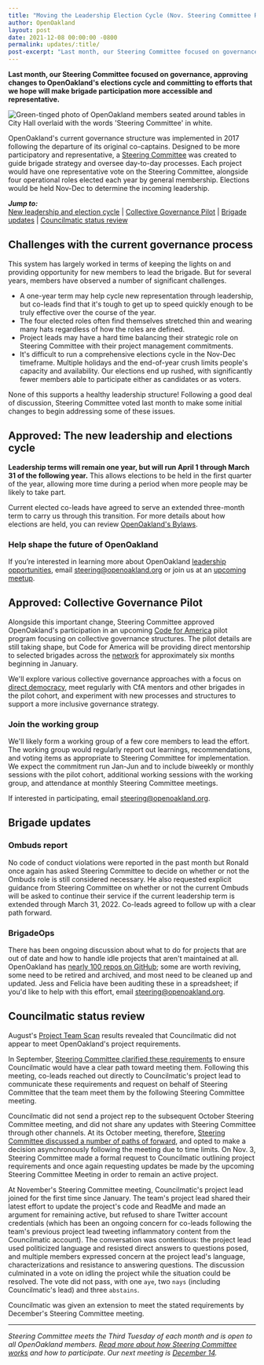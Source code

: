 ```yaml
---
title: "Moving the Leadership Election Cycle (Nov. Steering Committee Recap)"
author: OpenOakland
layout: post
date: 2021-12-08 00:00:00 -0800
permalink: updates/:title/
post-excerpt: "Last month, our Steering Committee focused on governance, approving changes to OpenOakland’s elections cycle and committing to efforts that we hope will make brigade participation more accessible and representative..."
---
```


**Last month, our Steering Committee focused on governance, approving changes to OpenOakland's elections cycle and committing to efforts that we hope will make brigade participation more accessible and representative.**

![Green-tinged photo of OpenOakland members seated around tables in City Hall overlaid with the words 'Steering Committee' in white.](/assets/images/blog/2021-07-Banner-meetup-Steering.png)

OpenOakland's current governance structure was implemented in 2017 following the departure of its original co-captains. Designed to be more participatory and representative, a [Steering Committee](/how-we-work) was created to guide brigade strategy and oversee day-to-day processes. Each project would have one representative vote on the Steering Committee, alongside four operational roles elected each year by general membership. Elections would be held Nov-Dec to determine the incoming leadership.

***Jump to:***  
[New leadership and election cycle](#approved-the-new-leadership-and-elections-cycle) | [Collective Governance Pilot](#approved-collective-governance-pilot) | [Brigade updates](#brigade-updates) | [Councilmatic status review](#councilmatic-status-review)

## Challenges with the current governance process

This system has largely worked in terms of keeping the lights on and providing opportunity for new members to lead the brigade. But for several years, members have observed a number of significant challenges.

- A one-year term may help cycle new representation through leadership, but co-leads find that it's tough to get up to speed quickly enough to be truly effective over the course of the year.
- The four elected roles often find themselves stretched thin and wearing many hats regardless of how the roles are defined.
- Project leads may have a hard time balancing their strategic role on Steering Committee with their project management commitments.
- It's difficult to run a comprehensive elections cycle in the Nov-Dec timeframe. Multiple holidays and the end-of-year crush limits people's capacity and availability. Our elections end up rushed, with significantly fewer members able to participate either as candidates or as voters.

None of this supports a healthy leadership structure! Following a good deal of discussion, Steering Committee voted last month to make some initial changes to begin addressing some of these issues.

## Approved: The new leadership and elections cycle

**Leadership terms will remain one year, but will run April 1 through March 31 of the following year.** This allows elections to be held in the first quarter of the year, allowing more time during a period when more people may be likely to take part.

Current elected co-leads have agreed to serve an extended three-month term to carry us through this transition. For more details about how elections are held, you can review [OpenOakland's Bylaws](https://docs.google.com/document/d/1QR-fr1WnmXkZoVNmWnZ9drzfmaZoPkodEOx-PkExt94/edit#heading=h.ghwdygxfwo03).

### Help shape the future of OpenOakland

If you’re interested in learning more about OpenOakland [leadership opportunities](/how-we-work/), email [steering@openoakland.org](mailto:steering@openoakland.org) or join us at an [upcoming meetup](https://www.meetup.com/OpenOakland/events/).


## Approved: Collective Governance Pilot

Alongside this important change, Steering Committee approved OpenOakland's participation in an upcoming [Code for America](https://www.codeforamerica.org/) pilot program focusing on collective governance structures. The pilot details are still taking shape, but Code for America will be providing direct mentorship to selected brigades across the [network](https://brigade.codeforamerica.org/) for approximately six months beginning in January.

We'll explore various collective governance approaches with a focus on [direct democracy](https://cfa.osp.cat/conferences/congress/f/52/meetings/65), meet regularly with CfA mentors and other brigades in the pilot cohort, and experiment with new processes and structures to support a more inclusive governance strategy.

### Join the working group

We'll likely form a working group of a few core members to lead the effort. The working group would regularly report out learnings, recommendations, and voting items as appropriate to Steering Committee for implementation. We expect the commitment run Jan-Jun and to include biweekly or monthly sessions with the pilot cohort, additional working sessions with the working group, and attendance at monthly Steering Committee meetings.

If interested in participating, email [steering@openoakland.org](mailto:steering@openoakland.org).


## Brigade updates

### Ombuds report

No code of conduct violations were reported in the past month but Ronald once again has asked Steering Committee to decide on whether or not the Ombuds role is still considered necessary. He also requested explicit guidance from Steering Committee on whether or not the current Ombuds will be asked to continue their service if the current leadership term is extended through March 31, 2022. Co-leads agreed to follow up with a clear path forward.

### BrigadeOps

There has been ongoing discussion about what to do for projects that are out of date and how to handle idle projects that aren't maintained at all. OpenOakland has [nearly 100 repos on GitHub](https://github.com/openoakland/openoakland.org); some are worth reviving, some need to be retired and archived, and most need to be cleaned up and updated. Jess and Felicia have been auditing these in a spreadsheet; if you'd like to help with this effort, email [steering@openoakland.org](mailto:steering@openoakland.org).

## Councilmatic status review

August's [Project Team Scan](https://docs.google.com/presentation/d/1lADVpWHaqQKSd05mlCtsYvk8rd2Jlg-iMhSwxQGvBa4/edit#slide=id.ge4562bedd1_2_53) results revealed that Councilmatic did not appear to meet OpenOakland's project requirements.

In September, [Steering Committee clarified these requirements](https://openoakland.org/updates/september-steering-committee-recap/#discussion-project-requirements) to ensure Councilmatic would have a clear path toward meeting them. Following this meeting, co-leads reached out directly to Councilmatic's project lead to communicate these requirements and request on behalf of Steering Committee that the team meet them by the following Steering Committee meeting.

Councilmatic did not send a project rep to the subsequent October Steering Committee meeting, and did not share any updates with Steering Committee through other channels. At its October meeting, therefore, [Steering Committee discussed a number of paths of forward](https://openoakland.org/updates/october-steering-committee-recap/#discussion-councilmatic-project-status), and opted to make a decision asynchronously following the meeting due to time limits. On Nov. 3, Steering Committee made a formal request to Councilmatic outlining project requirements and once again requesting updates be made by the upcoming Steering Committee Meeting in order to remain an active project.

At November's Steering Committee meeting, Councilmatic's project lead joined for the first time since January. The team's project lead shared their latest effort to update the project's code and ReadMe and made an argument for remaining active, but refused to share Twitter account credentials (which has been an ongoing concern for co-leads following the team's previous project lead tweeting inflammatory content from the Councilmatic account). The conversation was contentious: the project lead used politicized language and resisted direct answers to questions posed, and multiple members expressed concern at the project lead's language, characterizations and resistance to answering questions. The discussion culminated in a vote on idling the project while the situation could be resolved. The vote did not pass, with one `aye`, two `nays` (including Councilmatic's lead) and three `abstains`.

Councilmatic was given an extension to meet the stated requirements by December's Steering Committee meeting.

---

_Steering Committee meets the Third Tuesday of each month and is open to all OpenOakland members. [Read more about how Steering Committee works](/how-we-work) and how to participate. Our next meeting is [December 14](https://www.meetup.com/OpenOakland/events/275921902/)._
